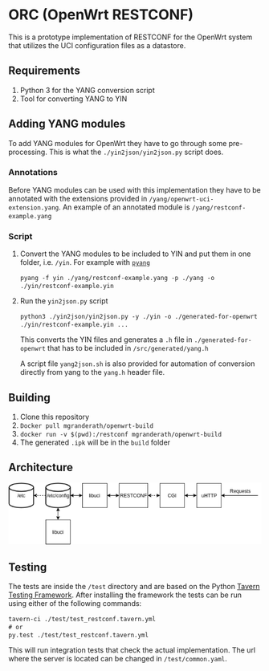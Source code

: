 # ORC (OpenWrt RESTCONF)

This is a prototype implementation of RESTCONF for the OpenWrt system that utilizes the UCI configuration files as a
datastore.

## Requirements

1. Python 3 for the YANG conversion script
2. Tool for converting YANG to YIN

## Adding YANG modules

To add YANG modules for OpenWrt they have to go through some pre-processing. This is
what the `./yin2json/yin2json.py` script does.

### Annotations

Before YANG modules can be used with this implementation they have to be
annotated with the extensions provided in `/yang/openwrt-uci-extension.yang`.
An example of an annotated module is `/yang/restconf-example.yang`

### Script

1. Convert the YANG modules to be included to YIN and put them in one folder, i.e. `/yin`.
   For example with [`pyang`](https://github.com/mbj4668/pyang)
   ```console
   pyang -f yin ./yang/restconf-example.yang -p ./yang -o ./yin/restconf-example.yin 
   ```
2. Run the `yin2json.py` script
   ```console
   python3 ./yin2json/yin2json.py -y ./yin -o ./generated-for-openwrt ./yin/restconf-example.yin ...
   ```
   This converts the YIN files and generates a `.h` file in `./generated-for-openwrt` that has to be included in `/src/generated/yang.h`
   
   A script file ``yang2json.sh`` is also provided for automation of conversion directly from yang to the `yang.h` header file.
## Building

1. Clone this repository
2. `Docker pull mgranderath/openwrt-build`
3. `docker run -v $(pwd):/restconf mgranderath/openwrt-build`
4. The generated `.ipk` will be in the `build` folder

## Architecture

![Architecture](docs/resources/Architecture.png)

## Testing

The tests are inside the `/test` directory and are based on the Python
[Tavern Testing Framework](https://github.com/taverntesting/tavern). After
installing the framework the tests can be run using either of the
following commands:

```console
tavern-ci ./test/test_restconf.tavern.yml
# or
py.test ./test/test_restconf.tavern.yml
```

This will run integration tests that check the actual implementation. The
url where the server is located can be changed in `/test/common.yaml`.